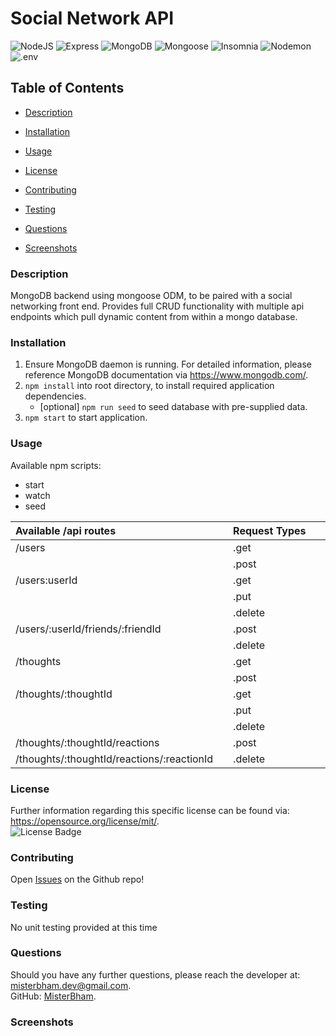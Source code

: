 # Social Network API
![NodeJS](https://img.shields.io/badge/-NodeJS-339933?logo=node.js&logoColor=white&style=flat)
![Express](https://img.shields.io/badge/-Express-000000?logo=Express&logoColor=white&style=flat)
![MongoDB](https://img.shields.io/badge/-MongoDB-47A248?logo=MongoDB&logoColor=white&style=flat)
![Mongoose](https://img.shields.io/badge/-Mongoose-880000?logo=Express&logoColor=white&style=flat)
![Insomnia](https://img.shields.io/badge/Insomnia-4000BF?logo=Insomnia&logoColor=white&style=flat)
![Nodemon](https://img.shields.io/badge/Nodemon-76D04B?logo=Nodemon&logoColor=white&style=flat)
![.env](https://img.shields.io/badge/.ENV-ECD53F?logo=.ENV&logoColor=white&style=flat)

## Table of Contents 
* [Description](#Description) 

* [Installation](#Installation) 

* [Usage](#Usage) 

* [License](#License) 

* [Contributing](#Contributing) 

* [Testing](#Testing) 

* [Questions](#Questions) 

* [Screenshots](#Screenshots) 

### Description
MongoDB backend using mongoose ODM, to be paired with a social networking front end. Provides full CRUD functionality with multiple api endpoints which pull dynamic content from within a mongo database.

### Installation
1. Ensure MongoDB daemon is running. For detailed information, please reference MongoDB documentation via <a href="https://www.mongodb.com/">https://www.mongodb.com/</a>.
2. `npm install` into root directory, to install required application dependencies.
    - [optional] `npm run seed` to seed database with pre-supplied data.
3. `npm start` to start application.

### Usage
Available npm scripts:
- start
- watch
- seed

| Available /api routes | Request Types |
| :--- | :--- |
| /users <img width=300/> | .get <img width=200/> |
| | .post |
| /users:userId | .get |
| | .put |
| | .delete |
| /users/:userId/friends/:friendId | .post |
| | .delete |
| /thoughts | .get |
| | .post |
| /thoughts/:thoughtId | .get |
| | .put |
| | .delete |
| /thoughts/:thoughtId/reactions | .post |
| /thoughts/:thoughtId/reactions/:reactionId | .delete |

### License
Further information regarding this specific license can be found via: https://opensource.org/license/mit/. <br>
![License Badge](https://img.shields.io/badge/License-MIT-yellow.svg)

### Contributing
Open <a href="https://github.com/MisterBham/socialnetwork-api/issues">Issues</a> on the Github repo!

### Testing
No unit testing provided at this time

### Questions
Should you have any further questions, please reach the developer at: misterbham.dev@gmail.com. </br> 
GitHub: <a href="https://github.com/MisterBham">MisterBham</a>. </br> 

### Screenshots

